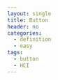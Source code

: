 ```yaml
---
layout: single
title: Button
header: no
categories:
  - definition
  - easy
tags:
  - button
  - HCI
---
```

